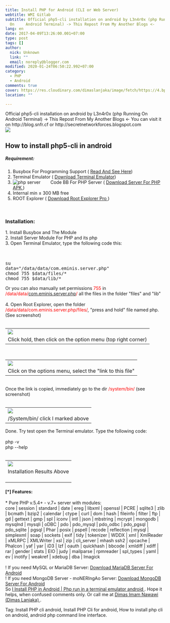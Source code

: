```yaml
---
title: Install PHP for Android (CLI or Web Server)
webtitle: WMI Gitlab
subtitle: Official php5-cli installation on android by L3n4r0x (php Running
  On     Android Terminal) -> This Repost From My Another Blogs <-
lang: en
date: 2017-04-09T13:26:00.001+07:00
type: post
tags: []
author:
  nick: Unknown
  link: ""
  email: noreply@blogger.com
modified: 2020-01-24T06:50:22.992+07:00
category:
  - PHP
  - Android
comments: true
cover: https://res.cloudinary.com/dimaslanjaka/image/fetch/https://4.bp.blogspot.com/-3UATHL878wU/WKoXE11tarI/AAAAAAAAFAA/QhBnNJFo5QAiB4C04RKBG9zuFrP2Uhm4gCLcB/s1600/serverphp.jpg
location: ""

---
```


<div dir="ltr" style="text-align: left;" trbidi="on">  <div>    Official php5-cli installation on android by L3n4r0x (php Running On     Android Terminal) -&gt; This Repost From My Another Blogs &lt;- You can visit it on http://blog.snfr.cf or     http://secretnetworkforces.blogspot.com</div>  <img src="https://res.cloudinary.com/dimaslanjaka/image/fetch/https://4.bp.blogspot.com/-3UATHL878wU/WKoXE11tarI/AAAAAAAAFAA/QhBnNJFo5QAiB4C04RKBG9zuFrP2Uhm4gCLcB/s1600/serverphp.jpg">  <div>    <h2>How to install php5-cli in android</h2>    <h5>Requirement:</h5>  </div>  <ol>    <li>Busybox For Programming Support (       <a href="https://secretnetworkforces.blogspot.co.id/2017/02/busybox-for-programming-support.html?m=1" target="_blank" rel="noopener noreferer nofollow">        Read And See Here</a>)</li>    <li>Terminal Emulator (       <a href="http://android-terminal-emulator.id.uptodown.com/android/download&amp;usg=ALkJrhgo7D4q5JlIuFygyeD5GzdN6lUkNw" rel="noopener noreferer nofollow" target="_blank">        Download Terminal Emulator</a>)</li>    <li><img alt="php server" src="https://res.cloudinary.com/dimaslanjaka/image/fetch/https://pic.apk4fun.com/9c/de/13/com.esminis.server.php-92149-qr-code.png">&nbsp;       &nbsp; &nbsp; &nbsp; Code BB&nbsp;For PHP Server (       <a href="https://www12.zippyshare.com/v/ZfZ59Qkh/file.html" target="_blank" rel="noopener noreferer nofollow">        Download Server For PHP APK       </a>      )</li>    <li>Internal min ± 300 MB free     </li>    <li>ROOT Explorer (       <a href="https://rootexplorer.co/wp-content/uploads/2016/11/Root-Explorer-4.0.5.apk" target="_blank" rel="noopener noreferer nofollow">        Download Root Explorer Pro       </a>      )     </li>  </ol>  <br>  <h3>  </h3>  <h3>    Installation:   </h3>  <div>    1. Install Busybox and The Module</div>  <div>    2. Install Server Module For PHP and its php   </div>  <div>    3. Open Terminal Emulator, type the following code this:   </div>  <div>    <br></div>  <div><pre><br>su<br>data="/data/data/com.eminis.server.php"<br>chmod 755 $data/files/*<br>chmod 755 $data/lib/*<br></pre>    Or you can also manually set permissions <span style="color: red;">755</span> in     <span style="color: red;">/data/data/<a href="http://web-manajemen.blogspot.com/search?q=com.eminis.server.php" target="_blank">com.eminis.server.php</a>/</span> all the files in the folder "files" and     "lib"     <br>    <br>    4. Open Root Explorer, open the folder     <span style="color: red;">/data/data/com.eminis.server.php/files/</span>, "press and hold" file named php.     (See screenshot)     <br>    <br>    <table align="center" cellpadding="0" cellspacing="0">      <tbody>        <tr>          <td><a href="https://3.bp.blogspot.com/-4Vxims5hNn0/WKoef7HN-QI/AAAAAAAAFAQ/mMoYicL08MoveNutmUxI0BCyLHPyOA3uACLcB/s1600/Screenshot_2017-02-09-07-28-29-picsay.png" rel="noopener noreferer nofollow">              <img border="0" src="https://res.cloudinary.com/dimaslanjaka/image/fetch/https://3.bp.blogspot.com/-4Vxims5hNn0/WKoef7HN-QI/AAAAAAAAFAQ/mMoYicL08MoveNutmUxI0BCyLHPyOA3uACLcB/s1600/Screenshot_2017-02-09-07-28-29-picsay.png">            </a>          </td>        </tr>        <tr>          <td>Click hold, then click on the option menu (top right             corner)           </td>        </tr>      </tbody>    </table>    <br>    <table align="center" cellpadding="0" cellspacing="0">      <tbody>        <tr>          <td><a href="https://4.bp.blogspot.com/-qL_df_2RacQ/WKoeooYyN3I/AAAAAAAAFAU/mi7d1QL1JyAMaYaAgZxWUXIf0LmPI8HTgCLcB/s1600/Screenshot_2017-02-09-07-23-51-picsay.png" rel="noopener noreferer nofollow">              <img border="0" src="https://res.cloudinary.com/dimaslanjaka/image/fetch/https://4.bp.blogspot.com/-qL_df_2RacQ/WKoeooYyN3I/AAAAAAAAFAU/mi7d1QL1JyAMaYaAgZxWUXIf0LmPI8HTgCLcB/s1600/Screenshot_2017-02-09-07-23-51-picsay.png">            </a>          </td>        </tr>        <tr>          <td>Click on the options menu, select the "link to this file"           </td>        </tr>      </tbody>    </table>    <div>      <br></div>    <div>      Once the link is copied, immediately go to the dir <span style="color: red;">/system/bin/</span>      (see screenshot)     </div>    <br>    <table align="center" cellpadding="0" cellspacing="0">      <tbody>        <tr>          <td><a href="https://3.bp.blogspot.com/-TkMyPvubUss/WKofgR_YJZI/AAAAAAAAFAc/jnmWoy_Lv149VobN4CVyKrmbGKdKVCeCgCLcB/s1600/Screenshot_2017-02-09-07-24-10-picsay.png" rel="noopener noreferer nofollow">              <img border="0" src="https://res.cloudinary.com/dimaslanjaka/image/fetch/https://3.bp.blogspot.com/-TkMyPvubUss/WKofgR_YJZI/AAAAAAAAFAc/jnmWoy_Lv149VobN4CVyKrmbGKdKVCeCgCLcB/s1600/Screenshot_2017-02-09-07-24-10-picsay.png">            </a>          </td>        </tr>        <tr>          <td>/System/bin/ click I marked above           </td>        </tr>      </tbody>    </table>    Done. Try test open the Terminal emulator. Type the following code:     <br>    <br>    php -v     <br>    php --help     <br>    <br>    <table align="center" cellpadding="0" cellspacing="0">      <tbody>        <tr>          <td><a href="https://scontent-icn1-1.xx.fbcdn.net/v/t1.0-9/fr/cp0/e15/q65/16681945_1737945366535452_7911565320819698077_n.png.jpg?efg=eyJpIjoidCJ9&amp;_nc_eui2=v1%3AAeHINJr_n4BocgCIOoIv5Of91PA65CcH0sY_WavQVXTlxnXFlUbfatL4PIoNcwX8LIVHwjq8xGa8zxSqvIS9x7GUrWL5COW0Tkat7Uv4LJs5rA&amp;oh=ce40fc8acc02caf728a9956a95ad6b3e&amp;oe=5939A832" rel="noopener noreferer nofollow">              <img border="0" src="https://goo.gl/hR9MbP">            </a>          </td>        </tr>        <tr>          <td>Installation Results Above             <br>            <br></td>        </tr>      </tbody>    </table>    <h4 style="text-align: left;">      [*] Features:     </h4>  </div>  <div>    * Pure PHP v.5.4+ - v.7+ server with modules:<br>    core | session | standard | date | ereg | libxml | openssl | PCRE | sqlite3 | zlib | bcmath | bzip2 | calendar |     ctype | curl | dom | hash | fileinfo | filter | ftp | gd | gettext | gmp | spl | iconv | intl | json | mbstring |     mcrypt | mongodb | mysqlnd | mysqli | oDBC | pdo | pdo_mysql | pdo_odbc | pdo_pgsql | pdo_sqlite | pgsql | Phar |     posix | pspell | recode | reflection | mysql | simplexml | soap | sockets | exif | tidy | tokenizer | WDDX | xml |     XmlReader | xMLRPC | XMLWriter | xsl | zip | cli_server | mhash ssh2 | opcache | Phalcon | yaf | yar | iD3 | lzf |     oauth | quickhash | bbcode | xmldiff | xdiff | rar | gender | stats | EIO | judy | mailparse | rpmreader | spl_types     | yaml | ev | inotify | weakref | xdebug | dba | Imagick</div>  <div>    <br></div>  <div>    ! If you need MySQL or MariaDB Server: <a href="https://play.google.com/store/apps/details?id=com.esminis.server.mariadb" target="_blank" rel="noopener noreferer nofollow">Download MariaDB       Server For Android</a><br>    ! If you need MongoDB Server - moNERIngAo Server:&nbsp;<a href="https://play.google.com/store/apps/details?id=com.esminis.server.mongodb" target="_blank" rel="noopener noreferer nofollow">Download MongoDB       Server For Android</a></div>  <div>    So     <a href="https://google.nl/search?q=install+php-cli+L3n4r0x" rel="noopener noreferer nofollow"> I Install PHP in Android | </a>    <a href="https://google.tk/search?q=install+php-cli+L3n4r0x" rel="noopener noreferer nofollow"> Php run in a terminal emulator android </a>    . Hope it helps, when confused comments only. Or call me at     <a href="https://fb.me/dimaslanjaka1" target="_blank" rel="noopener noreferer nofollow"> Dimas Imam Nawawi (Dimas Lanjaka) </a>    .   </div></div><div class="w3-right w3-text-grey">  <p>Tag: Install PHP cli android, Install PHP Cli for android, How to install php cli on android, android php command     line interface.</p></div>